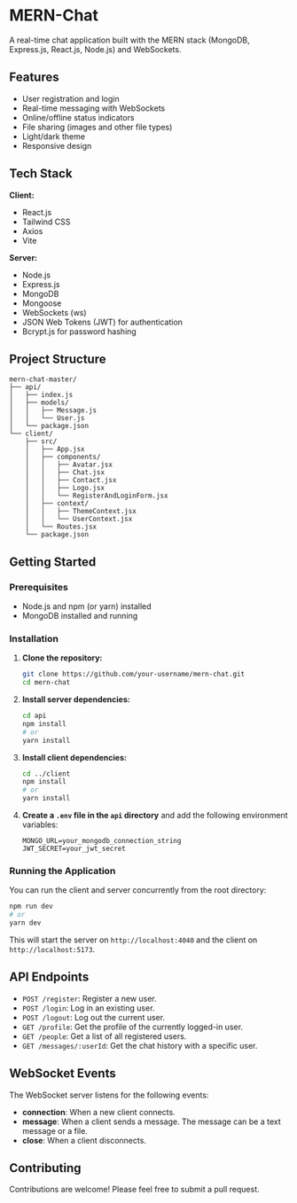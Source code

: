 
# MERN-Chat

A real-time chat application built with the MERN stack (MongoDB, Express.js, React.js, Node.js) and WebSockets.

## Features

* User registration and login
* Real-time messaging with WebSockets
* Online/offline status indicators
* File sharing (images and other file types)
* Light/dark theme
* Responsive design

## Tech Stack

**Client:**

* React.js
* Tailwind CSS
* Axios
* Vite

**Server:**

* Node.js
* Express.js
* MongoDB
* Mongoose
* WebSockets (ws)
* JSON Web Tokens (JWT) for authentication
* Bcrypt.js for password hashing

## Project Structure

```
mern-chat-master/
├── api/
│   ├── index.js
│   ├── models/
│   │   ├── Message.js
│   │   └── User.js
│   └── package.json
└── client/
    ├── src/
    │   ├── App.jsx
    │   ├── components/
    │   │   ├── Avatar.jsx
    │   │   ├── Chat.jsx
    │   │   ├── Contact.jsx
    │   │   ├── Logo.jsx
    │   │   └── RegisterAndLoginForm.jsx
    │   ├── context/
    │   │   ├── ThemeContext.jsx
    │   │   └── UserContext.jsx
    │   └── Routes.jsx
    └── package.json
```

## Getting Started

### Prerequisites

* Node.js and npm (or yarn) installed
* MongoDB installed and running

### Installation

1. **Clone the repository:**

   ```bash
   git clone https://github.com/your-username/mern-chat.git
   cd mern-chat
   ```

2. **Install server dependencies:**

   ```bash
   cd api
   npm install
   # or
   yarn install
   ```

3. **Install client dependencies:**

   ```bash
   cd ../client
   npm install
   # or
   yarn install
   ```

4. **Create a `.env` file in the `api` directory** and add the following environment variables:

   ```
   MONGO_URL=your_mongodb_connection_string
   JWT_SECRET=your_jwt_secret
   ```

### Running the Application

You can run the client and server concurrently from the root directory:

```bash
npm run dev
# or
yarn dev
```

This will start the server on `http://localhost:4040` and the client on `http://localhost:5173`.

## API Endpoints

*   `POST /register`: Register a new user.
*   `POST /login`: Log in an existing user.
*   `POST /logout`: Log out the current user.
*   `GET /profile`: Get the profile of the currently logged-in user.
*   `GET /people`: Get a list of all registered users.
*   `GET /messages/:userId`: Get the chat history with a specific user.

## WebSocket Events

The WebSocket server listens for the following events:

*   **connection**: When a new client connects.
*   **message**: When a client sends a message. The message can be a text message or a file.
*   **close**: When a client disconnects.

## Contributing

Contributions are welcome! Please feel free to submit a pull request.
